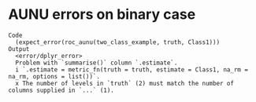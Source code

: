 # AUNU errors on binary case

    Code
      (expect_error(roc_aunu(two_class_example, truth, Class1)))
    Output
      <error/dplyr_error>
      Problem with `summarise()` column `.estimate`.
      i `.estimate = metric_fn(truth = truth, estimate = Class1, na_rm = na_rm, options = list())`.
      x The number of levels in `truth` (2) must match the number of columns supplied in `...` (1).

